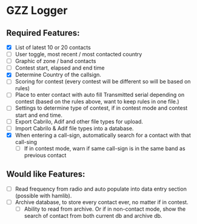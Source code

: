 ﻿# GZZ Logger

## Required Features:
- [x] List of latest 10 or 20 contacts
- [ ] User toggle, most recent / most contacted country
- [ ] Graphic of zone / band contacts
- [ ] Contest start, elapsed and end time
- [x] Determine Country of the callsign.
- [ ] Scoring for contest (every contest will be different so will be based on rules)
- [ ] Place to enter contact with auto fill Transmitted serial depending on contest (based on the rules above, want to keep rules in one file.)
- [ ] Settings to determine type of contest, if in contest mode and contest start and end time.
- [ ] Export Cabrilo, Adif and other file types for upload.
- [ ] Import Cabrilo & Adif file types into a database.
- [x] When entering a call-sign, automatically search for a contact with that call-sing
	- [ ] If in contest mode, warn if same call-sign is in the same band as previous contact

## Would like Features:
- [ ] Read frequency from radio and auto populate into data entry section (possible with hamlib).
- [ ] Archive database, to store every contact ever, no matter if in contest.
	- [ ] Ability to read from archive. Or if in non-contact mode, show the search of contact from both current db and archive db.